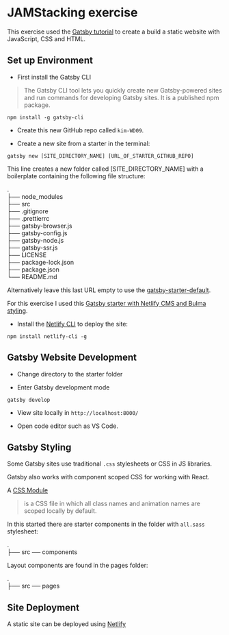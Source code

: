 # JAMStacking exercise

This exercise used the [Gatsby tutorial](https://www.gatsbyjs.org/tutorial/) to create a build a static website with JavaScript, CSS and HTML.

## Set up Environment

- First install the Gatsby CLI

> The Gatsby CLI tool lets you quickly create new Gatsby-powered sites and run commands for developing Gatsby sites. It is a published npm package.

`npm install -g gatsby-cli`

- Create this new GitHub repo called `kim-WD09`.

- Create a new site from a starter in the terminal:

`gatsby new [SITE_DIRECTORY_NAME] [URL_OF_STARTER_GITHUB_REPO]`

This line creates a new folder called [SITE_DIRECTORY_NAME]  with a boilerplate containing the following file structure: 

.  
├── node_modules  
├── src  
├── .gitignore  
├── .prettierrc  
├── gatsby-browser.js  
├── gatsby-config.js  
├── gatsby-node.js  
├── gatsby-ssr.js  
├── LICENSE  
├── package-lock.json  
├── package.json  
└── README.md  

Alternatively  leave this last URL empty to use the [gatsby-starter-default](https://github.com/gatsbyjs/gatsby-starter-default).

For this exercise I used this [Gatsby starter with Netlify CMS and Bulma styling](https://www.gatsbyjs.org/starters/netlify-templates/gatsby-starter-netlify-cms/).

- Install the [Netlify CLI](https://github.com/netlify/cli) to deploy the site:

`npm install netlify-cli -g`

## Gatsby Website Development


- Change directory to the starter folder

- Enter Gatsby development mode

`gatsby develop`

- View site locally in `http://localhost:8000/`

- Open code editor such as VS Code.

## Gatsby Styling

Some Gatsby sites use traditional `.css` stylesheets or CSS in JS libraries. 

Gatsby also works with component scoped CSS for working with React.

A [CSS Module](https://github.com/css-modules/css-modules) 
>is a CSS file in which all class names and animation names are scoped locally by default.

In this started there are starter components in the folder with `all.sass` stylesheet:

.  
├── src  ── components  

Layout components are found in the pages folder:

.  
├── src  ── pages 

## Site Deployment

A static site can be deployed using [Netlify](https://www.gatsbyjs.org/tutorial/blog-netlify-cms-tutorial/)